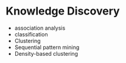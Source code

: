 # Knowledge Discovery
- association analysis
- classification
- Clustering
- Sequential pattern mining
- Density-based clustering
